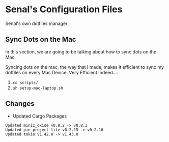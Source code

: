 # Senal's Configuration Files


Senal's own dotfiles manager



## Sync Dots on the Mac

In this section, we are going to be talking about how to sync dots on the Mac. 

Syncing dots on the mac, the way that I made, makes it efficient to sync
my dotfiles on every Mac Device. Very Efficient Indeed....

1. `cd scripts/`
2. `sh setup-mac-laptop.sh`




## Changes

- Updated Cargo Packages

```
Updated miniz_oxide v0.8.2 -> v0.8.3
Updated pin-project-lite v0.2.15 -> v0.2.16
Updated tokio v1.42.0 -> v1.43.0

```
